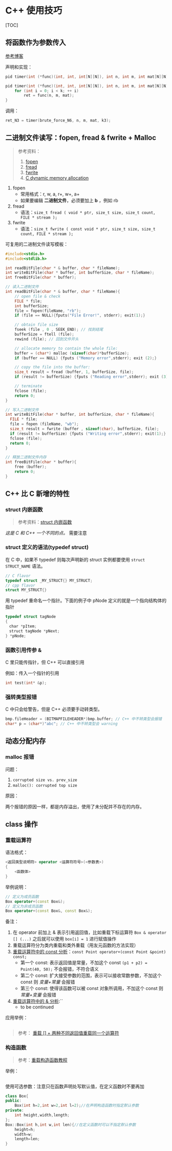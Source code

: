 # C++ 使用技巧

[TOC]

## 将函数作为参数传入

[参考博客](https://blog.csdn.net/zj1131190425/article/details/88528948)

声明和实现：

```cpp
pid timer(int (*func)(int, int, int[N][N]), int n, int m, int mat[N][N], int k);

pid timer(int (*func)(int, int, int[N][N]), int n, int m, int mat[N][N], int k){
    for (int i = 0; i < k; ++ i)
        ret = func(n, m, mat);
}
```

调用：

```cpp
ret_N3 = timer(brute_force_N6, n, m, mat, k3);
```

## 二进制文件读写：fopen, fread & fwrite + Malloc

> 参考资料：
> 1. [fopen](https://cplusplus.com/reference/cstdio/fopen/)
> 2. [fread](https://cplusplus.com/reference/cstdio/fread/)
> 3. [fwrite](https://cplusplus.com/reference/cstdio/fwrite/)
> 4. [C dynamic memory allocation](https://www.geeksforgeeks.org/dynamic-memory-allocation-in-c-using-malloc-calloc-free-and-realloc/)

1. fopen
    - 常用格式：r, w, a, r+, w+, a+
    - 如果要编辑 **二进制文件**，必须要加上 **b** ，例如 rb
2. fread
    - 语法：`size_t fread ( void * ptr, size_t size, size_t count, FILE * stream );`
3. fwrite
    - 语法：`size_t fwrite ( const void * ptr, size_t size, size_t count, FILE * stream );`

可复用的二进制文件读写模板：

```c
#include<stdio.h>
#include<stdlib.h>

int readBitFile(char * & buffer, char * fileName);
int writeBitFile(char * buffer, int bufferSize, char * fileName);
int freeBitFile(char * buffer);

// 读入二进制文件
int readBitFile(char * & buffer, char * fileName){
    // open file & check
    FILE * file;
    int bufferSize;
    file = fopen(fileName, "rb");
    if (file == NULL){fputs("File Error!", stderr); exit(1);}

    // obtain file size
    fseek (file , 0 , SEEK_END); // 找到结尾
    bufferSize = ftell (file);
    rewind (file); // 回到文件开头

    // allocate memory to contain the whole file:
    buffer = (char*) malloc (sizeof(char)*bufferSize);
    if (buffer == NULL) {fputs ("Memory error",stderr); exit (2);}

    // copy the file into the buffer:
    size_t result = fread (buffer, 1, bufferSize, file);
    if (result != bufferSize) {fputs ("Reading error",stderr); exit (3);}

    // terminate
    fclose (file);
    return 0;
}

// 写入二进制文件
int writeBitFile(char * buffer, int bufferSize, char * fileName){
  FILE * file;
  file = fopen (fileName, "wb");
  size_t result = fwrite (buffer , sizeof(char), bufferSize, file);
  if (result != bufferSize) {fputs ("Writing error",stderr); exit(1);}
  fclose (file);
  return 0;
}

// 释放二进制文件内存
int freeBitFile(char * buffer){
    free (buffer);
    return 0;
}
```

## C++ 比 C 新增的特性

### struct 内嵌函数

> 参考资料：[struct 内嵌函数](https://blog.csdn.net/qq_43566054/article/details/104211794)

*这是 C 和 C++ 一个不同的点。* 需要注意

### struct 定义的语法(typedef struct)

在 C 中，如果不 typedef 则每次声明新的 struct 实例都要使用 `struct STRUCT_NAME` 语法。

```cpp
// C flavor
typedef struct _MY_STRUCT{} MY_STRUCT;
// cpp flavor
struct MY_STRUCT{}
```

用 typedef 重命名一个指针。下面的例子中 pNode 定义的就是一个指向结构体的指针

```c
typedef struct tagNode 
{
　char *pItem;
　struct tagNode *pNext;
} *pNode;
```


### 函数引用传参 &

C 里只能传指针，但 C++ 可以直接引用

例如：传入一个指针的引用

```cpp
int test(int* &p);
```

### 强转类型报错

C 中只会给警告，但是 C++ 必须要手动转类型。

```cpp
bmp.fileHeader = (BITMAPFILEHEADER*)bmp.buffer; // C++ 中不转类型会报错
char* p = (char*)"abc"; // C++ 中不转类型会 warning
```

## 动态分配内存

### malloc 报错

问题：

1. `corrupted size vs. prev_size`
2. `malloc(): corrupted top size`

原因：

两个报错的原因一样，都是内存溢出，使用了未分配并不存在的内存。

## class 操作

### 重载运算符

语法格式：

```cpp
<返回类型说明符> operator <运算符符号>(<参数表>)
{
    <函数体>
}
```

举例说明：

```cpp
// 定义为成员函数
Box operator+(const Box&);
// 定义为非成员函数 
Box operator+(const Box&, const Box&);
```

备注：

1. 在 operator 前加上 & 表示引用返回值，比如重载下标运算符 `Box & operator [] (...)` 之后就可以使用 `box[i] = 1` 进行赋值操作
2. 重载运算符分为类内重载和类外重载（用友元函数的方法实现）
3. [重载运算符中的 const 分析](https://blog.csdn.net/weixin_43734095/article/details/104465307)：`const Point operator+(const Point &point) const;`
    - 第一个 const: 表示返回值是常量，不加这个 const `(p1 + p2) = Point(40, 50);` 不会报错，不符合语义
    - 第二个 const: 扩大接受参数的范围，表示可以接收常数参数，不加这个 const 则 *变量+常量* 会报错
    - 第三个 const: 使得该函数可以被 const 对象所调用，不加这个 const 则 *常量+变量* 会报错
4. [重载运算符中的 & 分析]():``
    - to be continued

应用举例：

```cpp

```

> 参考： [重载 [] + 两种不同返回值重载同一个运算符](http://c.biancheng.net/view/2312.html)

### 构造函数

> 参考：[重载构造函数教程](http://c.biancheng.net/view/2221.html)

举例：

```cpp

```

使用可选参数：注意只在函数声明处写默认值，在定义函数时不要再加

```cpp
class Box{
public:
    Box(int h=2,int w=2,int l=2);//在声明构造函数时指定默认参数
private:
    int height,width,length;
};
Box::Box(int h,int w,int len){//在定义函数时可以不指定默认参数
    height=h;
    width=w;
    length=len;
}
```